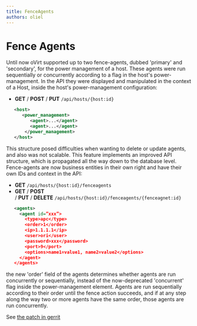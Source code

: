 ```yaml
---
title: FenceAgents
authors: oliel
---
```


# Fence Agents

Until now oVirt supported up to two fence-agents, dubbed 'primary' and 'secondary', for the power management of a host.
These agents were run sequentially or concurrently according to a flag in the host's power-management.
In the API they were displayed and manipulated in the context of a Host, inside the host's power-management configuration:

* **GET** / **POST** / **PUT** `/api/hosts/{host:id}`

```xml
   <host>
      <power_management>
         <agent>...</agent>
         <agent>...</agent>
       </power_management>
   </host>
```

This structure posed difficulties when wanting to delete or update agents, and also was not scalable. This feature implements an improved API structure, which is propagated all the way down to the database level. Fence-agents are now business entities in their own right and have their own IDs and context in the API:

* **GET** `/api/hosts/{host:id}/fenceagents`
* **GET** / **POST** / **PUT** / **DELETE** `/api/hosts/{host:id}/fenceagents/{fenceagnet:id}`

```xml
   <agents>
     <agent id=”xxx”>
       <type>apc</type>
       <order>1</order>
       <ip>1.1.1.1</ip>
       <user>ori</user>
       <password>xxx</password>
       <port>9</port>
       <options>name1=value1, name2=value2</options>
     </agent>
   </agents>
```

the new 'order' field of the agents determines whether agents are run concurrently or sequentially, instead of the now-deprecated 'concurrent' flag inside the power-management element. Agents are run sequentially according to their order until the fence action succeeds, and if at any step along the way two or more agents have the same order, those agents are run concurrently.

See [the patch in gerrit](http://gerrit.ovirt.org/27578)

